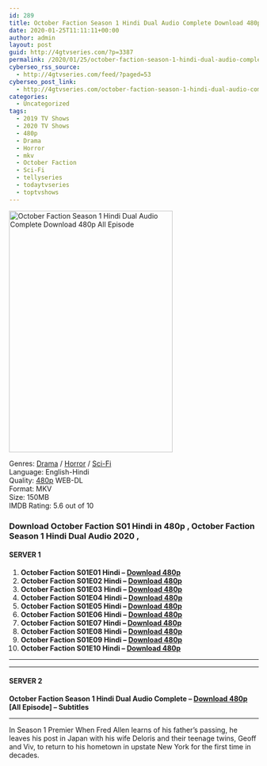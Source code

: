 ```yaml
---
id: 289
title: October Faction Season 1 Hindi Dual Audio Complete Download 480p All Episode
date: 2020-01-25T11:11:11+00:00
author: admin
layout: post
guid: http://4gtvseries.com/?p=3387
permalink: /2020/01/25/october-faction-season-1-hindi-dual-audio-complete-download-480p-all-episode-2/
cyberseo_rss_source:
  - http://4gtvseries.com/feed/?paged=53
cyberseo_post_link:
  - http://4gtvseries.com/october-faction-season-1-hindi-dual-audio-complete-download-480p-all-episode/
categories:
  - Uncategorized
tags:
  - 2019 TV Shows
  - 2020 TV Shows
  - 480p
  - Drama
  - Horror
  - mkv
  - October Faction
  - Sci-Fi
  - tellyseries
  - todaytvseries
  - toptvshows
---
```

<img loading="lazy" class="aligncenter" src="https://1.bp.blogspot.com/-4BMKs1r0YMY/Xiwg_Pp2-NI/AAAAAAAAASI/9H__0_wk5KAIbAWesW4e0mY14k4YUwgWwCK4BGAYYCw/s1600/October%2BFaction%2BSeason%2B1%2BHindi.jpg" alt="October Faction Season 1 Hindi Dual Audio Complete Download 480p All Episode" width="330" height="488" />

Genres:&nbsp;<a href="http://4gtvseries.com/tag/drama/" data-wpel-link="internal">Drama</a> / <a href="http://4gtvseries.com/tag/horror/" data-wpel-link="internal">Horror</a> / <a href="http://4gtvseries.com/tag/sci-fi/" data-wpel-link="internal">Sci-Fi</a>  
Language: English-Hindi  
Quality:&nbsp;<a href="http://4gtvseries.com/tag/480p/" data-wpel-link="internal">480p</a> WEB-DL  
Format: MKV  
Size: 150MB  
IMDB Rating: 5.6 out of 10

### **Download October Faction S01 Hindi in 480p , October Faction Season 1 Hindi Dual Audio 2020 ,&nbsp;**

#### <span><strong>SERVER 1</strong></span>

  1. **October Faction S01E01 Hindi – <a href="http://slink.dl480p.xyz/aabuLgSx" data-wpel-link="external" target="_blank" rel="nofollow external noopener noreferrer" class="wpel-icon-left"><i class="wpel-icon fa fa-download" aria-hidden="true"></i>Download 480p</a>**
  2. **October Faction S01E02 Hindi – <a href="http://slink.dl480p.xyz/WQPu7x2" data-wpel-link="external" target="_blank" rel="nofollow external noopener noreferrer" class="wpel-icon-left"><i class="wpel-icon fa fa-download" aria-hidden="true"></i>Download 480p</a>**
  3. **October Faction S01E03 Hindi – <a href="http://slink.dl480p.xyz/Kg9w55n0" data-wpel-link="external" target="_blank" rel="nofollow external noopener noreferrer" class="wpel-icon-left"><i class="wpel-icon fa fa-download" aria-hidden="true"></i>Download 480p</a>**
  4. **October Faction S01E04 Hindi – <a href="http://slink.dl480p.xyz/4sONrJ" data-wpel-link="external" target="_blank" rel="nofollow external noopener noreferrer" class="wpel-icon-left"><i class="wpel-icon fa fa-download" aria-hidden="true"></i>Download 480p</a>**
  5. **October Faction S01E05 Hindi – <a href="http://slink.dl480p.xyz/SVOC5" data-wpel-link="external" target="_blank" rel="nofollow external noopener noreferrer" class="wpel-icon-left"><i class="wpel-icon fa fa-download" aria-hidden="true"></i>Download 480p</a>**
  6. **October Faction S01E06 Hindi – <a href="http://slink.dl480p.xyz/mTAvzwR" data-wpel-link="external" target="_blank" rel="nofollow external noopener noreferrer" class="wpel-icon-left"><i class="wpel-icon fa fa-download" aria-hidden="true"></i>Download 480p</a>**
  7. **October Faction S01E07 Hindi – <a href="http://slink.dl480p.xyz/7XRn2O" data-wpel-link="external" target="_blank" rel="nofollow external noopener noreferrer" class="wpel-icon-left"><i class="wpel-icon fa fa-download" aria-hidden="true"></i>Download 480p</a>**
  8. **October Faction S01E08 Hindi – <a href="http://slink.dl480p.xyz/3mJ8s8" data-wpel-link="external" target="_blank" rel="nofollow external noopener noreferrer" class="wpel-icon-left"><i class="wpel-icon fa fa-download" aria-hidden="true"></i>Download 480p</a>**
  9. **October Faction S01E09 Hindi – <a href="http://slink.dl480p.xyz/3MWx0O" data-wpel-link="external" target="_blank" rel="nofollow external noopener noreferrer" class="wpel-icon-left"><i class="wpel-icon fa fa-download" aria-hidden="true"></i>Download 480p</a>**
 10. **October Faction S01E10 Hindi – <a href="http://slink.dl480p.xyz/vJfJ" data-wpel-link="external" target="_blank" rel="nofollow external noopener noreferrer" class="wpel-icon-left"><i class="wpel-icon fa fa-download" aria-hidden="true"></i>Download 480p</a>**

* * *

* * *

#### <span><strong>SERVER 2</strong></span>

**October Faction Season 1 Hindi Dual Audio Complete – <a href="http://dl480p.xyz/3687/" data-wpel-link="external" target="_blank" rel="nofollow external noopener noreferrer" class="wpel-icon-left"><i class="wpel-icon fa fa-download" aria-hidden="true"></i>Download 480p</a> [All Episode] – Subtitles**

* * *

In Season 1 Premier When Fred Allen learns of his father’s passing, he leaves his post in Japan with his wife Deloris and their teenage twins, Geoff and Viv, to return to his hometown in upstate New York for the first time in decades.

<div align="center">
</div>
